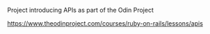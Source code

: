 Project introducing APIs as part of the Odin Project

https://www.theodinproject.com/courses/ruby-on-rails/lessons/apis